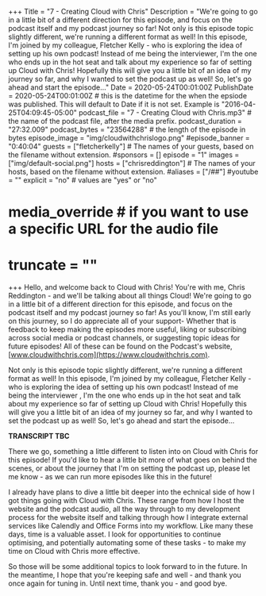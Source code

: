 +++
Title = "7 - Creating Cloud with Chris"
Description = "We're going to go in a little bit of a different direction for this episode,  and focus on the podcast itself and my podcast journey so far! Not only is this episode topic slightly different, we're running a different format as well! In this episode, I'm joined by my colleague, Fletcher Kelly - who is exploring the idea of setting up his own podcast! Instead of me being the interviewer, I'm the one who ends up in the hot seat and talk about my experience so far of setting up Cloud with Chris! Hopefully this will give you a little bit of an idea of my journey so far, and why I wanted to set the podcast up as well! So, let's go ahead and start the episode..."
Date = 2020-05-24T00:01:00Z
PublishDate = 2020-05-24T00:01:00Z # this is the datetime for the when the epsiode was published. This will default to Date if it is not set. Example is "2016-04-25T04:09:45-05:00"
podcast_file = "7 - Creating Cloud with Chris.mp3" # the name of the podcast file, after the media prefix.
podcast_duration = "27:32.009"
podcast_bytes = "23564288" # the length of the episode in bytes
episode_image = "img/cloudwithchrislogo.png"
#episode_banner = "0:40:04"
guests = ["fletcherkelly"] # The names of your guests, based on the filename without extension.
#sponsors = []
episode = "1"
images = ["img/default-social.png"]
hosts = ["chrisreddington"] # The names of your hosts, based on the filename without extension.
#aliases = ["/##"]
#youtube = ""
explicit = "no" # values are "yes" or "no"
# media_override # if you want to use a specific URL for the audio file
# truncate = ""
+++
Hello, and welcome back to Cloud with Chris! You're with me, Chris Reddington - and we'll be talking about all things Cloud! We're going to go in a little bit of a different direction for this episode,  and focus on the podcast itself and my podcast journey so far! As you'll know, I'm still early on this journey, so I do appreciate all of your support- Whether that is feedback to keep making the episodes more useful, liking or subscribing across social media or podcast channels, or suggesting topic ideas for future episodes! All of these can be found on the Podcast's website, [www.cloudwithchris.com](https://www.cloudwithchris.com).

Not only is this episode topic slightly different, we're running a different format as well! In this episode, I'm joined by my colleague, Fletcher Kelly - who is exploring the idea of setting up his own podcast! Instead of me being the interviewer , I'm the one who ends up in the hot seat and talk about my experience so far of setting up Cloud with Chris! Hopefully this will give you a little bit of an idea of my journey so far, and why I wanted to set the podcast up as well! So, let's go ahead and start the episode...

**TRANSCRIPT TBC**

There we go, something a little different to listen into on Cloud with Chris for this episode! If you'd like to hear a little bit more of what goes on behind the scenes, or about the journey that I'm on setting the podcast up, please let me know - as we can run more episodes like this in the future! 

I already have plans to dive a little bit deeper into the echnical side of how I got things going with Cloud with Chris. These range from how I host the website and the podcast audio, all the way through to my development process for the website itself and talking through how I integrate external services like Calendly and Office Forms into my workflow. Like many these days, time is a valuable asset. I look for opportunities to continue optimising, and potentially automating some of these tasks - to make my time on Cloud with Chris more effective.

So those will be some additional topics to look forward to in the future. In the meantime, I hope that you're keeping safe and well - and thank you once again for tuning in. Until next time, thank you - and good bye.